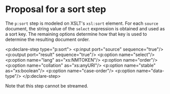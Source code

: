 # Proposal for a sort step

The `p:sort` step is modeled on XSLT's `xsl:sort` element. For each `source` document, the string value of the `select` expression is obtained and used as a sort key. The remaining options determine how that key is used to determine the resulting document order.

<p:declare-step type="p:sort">
    <p:input port="source" sequence="true"/>
    <p:output port="result" sequence="true"/>
    <p:option name="select"/> <!-- XPath expression -->
    <p:option name="lang" as="xs:NMTOKEN"/>
    <p:option name="order"/> <!-- { "ascending" | "descending" } -->
    <p:option name="collation" as="xs:anyURI"/>
    <p:option name="stable" as="xs:boolean"/>
    <p:option name="case-order"/> <!-- { "upper-first" | "lower-first" } -->
    <p:option name="data-type"/> <!-- { "text" | "number" | qname-but-not-ncname }> -->
</p:declare-step>

Note that this step cannot be streamed.
